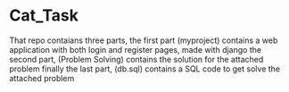 # Cat_Task

That repo contaians three parts, the first part (myproject) contains a web application with both login and register pages, made with django
the second part, (Problem Solving) contains the solution for the attached problem
finally the last part, (db.sql) contains a SQL code to get solve the attached problem 
